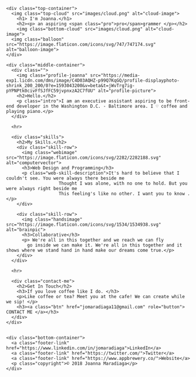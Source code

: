 <!DOCTYPE html>
<html lang="en" dir="ltr">
  <head>
    <meta charset="utf-8">
    <title> Joanna C. Maradiaga </title>
    <link rel="stylesheet" href="css/styles.css">
    <link rel="icon" href="favicon.ico">
    <link href="https://fonts.googleapis.com/css2?family=Merriweather:wght@300&family=Sacramento&display=swap" rel="stylesheet">
    <link href="https://fonts.googleapis.com/css2?family=Montserrat:wght@500&display=swap" rel="stylesheet">

  </head>
  <body>


    <div class="top-container">
      <img class="top-cloud" src="images/cloud.png" alt="cloud-image">
        <h1> I'm Joanna.</h1>
        <h2><p> an aspiring <span class="pro">pro</span>grammer </p></h2>
        <img class="bottom-cloud" src="images/cloud.png" alt="cloud-image">
      <img class="balloon" src="https://image.flaticon.com/icons/svg/747/747174.svg" alt="balloon-image">
    </div>

    <div class="middle-container">
      <div class="">
        <img class="profile-joanna" src="https://media-exp1.licdn.com/dms/image/C4D03AQHZ-p99Q7KqGQ/profile-displayphoto-shrink_200_200/0?e=1593043200&v=beta&t=jWvTrg7ig-pYPNPtk0civFfSJfFC59jvpnxzA2C7fUU" alt="profile-picture">
        <h2>Hello.</h2>
        <p class="intro">I am an executive assistant aspiring to be front-end developer in the Washington D.C. - Baltimore area. I ♡ coffee and playing piano.</p>
      </div>

      <hr>

      <div class="skills">
        <h2>My Skills.</h2>
        <div class="skill-row">
          <img class="webimage" src="https://image.flaticon.com/icons/svg/2282/2282188.svg" alt="computervector">
          <h3>Web Design and Programming</h3>
          <p class="web-skill-description">It's hard to believe that I couldn't see. You were always there beside me
                        Thought I was alone, with no one to hold. But you were always right beside me
                        This feeling's like no other. I want you to know .</p>
        </div>

        <div class="skill-row">
          <img class="handsimage" src="https://image.flaticon.com/icons/svg/1534/1534938.svg" alt="brainpic">
          <h3>Collaborative</h3>
          <p> We're all in this together and we reach we can fly
            go inside we can make it. We're all in this together and it shows where we stand hand in hand make our dreams come true.</p>
        </div>
      </div>

      <hr>

      <div class="contact-me">
        <h2>Get In Touch</h2>
        <h3>If you love coffee like I do. </h3>
        <p>Like coffee or tea? Meet you at the cafe! We can create while we sip! </p>
        <h3><a class="btn" href="jomaradiaga11@gmail.com" role="button"> CONTACT ME </a></h3>
      </div>
    </div>


    <div class="bottom-container">
      <a class="footer-link" href="https://www.linkedin.com/in/jomaradiaga">LinkedIn</a>
      <a class="footer-link" href="https://twitter.com/">Twitter</a>
      <a class="footer-link" href="https://www.appbrewery.co/">Website</a>
      <p class="copyright">© 2018 Joanna Maradiaga</p>
    </div>




  </body>
</html>
